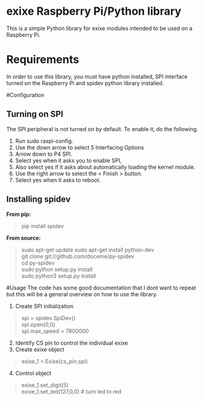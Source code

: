 # exixe Raspberry Pi/Python library

This is a simple Python library for exixe modules intended to be used on a Raspberry Pi.

# Requirements
In order to use this library, you must have python installed, SPI interface turned on the Raspberry Pi and spidev python library installed.

#Configuration

## Turning on SPI
The SPI peripheral is not turned on by default. To enable it, do the following.
1.	Run sudo raspi-config.
2.	Use the down arrow to select 5 Interfacing Options
3.	Arrow down to P4 SPI.
4.	Select yes when it asks you to enable SPI,
5.	Also select yes if it asks about automatically loading the kernel module.
6.	Use the right arrow to select the < Finish > button.
7.	Select yes when it asks to reboot.

## Installing spidev 
**From pip:**
> pip install spidev

**From source:**
> sudo apt-get update sudo apt-get install python-dev <br>
git clone git://github.com/doceme/py-spidev <br>
cd py-spidev <br>
sudo python setup.py install <br>
sudo python3 setup.py install

#Usage 
The code has some good documentation that I dont want to repeat but this will be a general overview on how to use the library. 
1.	Create SPI initialization
> spi = spidev.SpiDev() <br>
spi.open(0,0) <br>
spi.max_speed = 7800000

2.	Identify CS pin to control the individual exixe
3.	Create exixe object
> exixe_1 = Exixe(cs_pin,spi)

4.	Control object
> exixe_1.set_digit(5) <br>
exixe_1.set_led(127,0,0) # turn led to red
